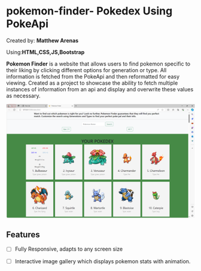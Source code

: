 # pokemon-finder- Pokedex Using PokeApi
Created by: **Matthew Arenas**

Using:**HTML,CSS,JS,Bootstrap**

**Pokemon Finder** is a website that allows users to find pokemon specific to their liking by clicking different options for generation or type. All information is fetched from the PokeApi and then reformatted for easy viewing. Created as a project to showcase the ability to fetch multiple instances of information from an api and display and overwrite these values as necessary.

![Screenshot of site](https://github.com/marenas1/pokemon-finder/blob/main/Pokemon%20Finder%20SC.png)

## Features

- [ ] Fully Responsive, adapts to any screen size
- [ ] Interactive image gallery which displays pokemon stats with animation.


